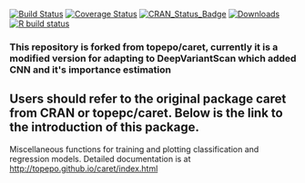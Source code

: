 [![Build Status](https://travis-ci.org/topepo/caret.svg?topepo=master)](https://travis-ci.org/topepo/caret)
[![Coverage Status](https://coveralls.io/repos/topepo/caret/badge.svg?branch=master)](https://coveralls.io/r/topepo/caret?branch=master)
[![CRAN_Status_Badge](http://www.r-pkg.org/badges/version/caret)](http://cran.r-project.org/web/packages/caret)
[![Downloads](http://cranlogs.r-pkg.org/badges/caret)](http://cran.rstudio.com/package=caret)
[![R build status](https://github.com/topepo/caret/workflows/R-CMD-check/badge.svg)](https://github.com/topepo/caret/actions)
  
### This repository is forked from topepo/caret, currently it is a modified version for adapting to DeepVariantScan which added CNN and it's importance estimation

## Users should refer to the original package caret from CRAN or topepc/caret. Below is the link to the introduction of this package.
Miscellaneous functions for training and plotting classification and regression models.  Detailed documentation is at http://topepo.github.io/caret/index.html


